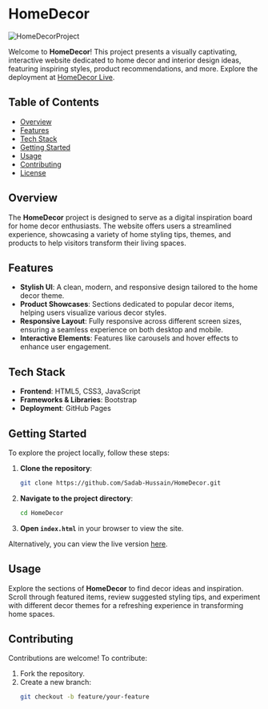# HomeDecor

![HomeDecorProject](https://github.com/user-attachments/assets/c68324f3-6101-449b-936e-beaad16fa3a3)

Welcome to **HomeDecor**! This project presents a visually captivating, interactive website dedicated to home decor and interior design ideas, featuring inspiring styles, product recommendations, and more. Explore the deployment at [HomeDecor Live](https://sadab-hussain.github.io/HomeDecor/).

## Table of Contents

- [Overview](#overview)
- [Features](#features)
- [Tech Stack](#tech-stack)
- [Getting Started](#getting-started)
- [Usage](#usage)
- [Contributing](#contributing)
- [License](#license)

## Overview

The **HomeDecor** project is designed to serve as a digital inspiration board for home decor enthusiasts. The website offers users a streamlined experience, showcasing a variety of home styling tips, themes, and products to help visitors transform their living spaces.

## Features

- **Stylish UI**: A clean, modern, and responsive design tailored to the home decor theme.
- **Product Showcases**: Sections dedicated to popular decor items, helping users visualize various decor styles.
- **Responsive Layout**: Fully responsive across different screen sizes, ensuring a seamless experience on both desktop and mobile.
- **Interactive Elements**: Features like carousels and hover effects to enhance user engagement.

## Tech Stack

- **Frontend**: HTML5, CSS3, JavaScript
- **Frameworks & Libraries**: Bootstrap
- **Deployment**: GitHub Pages

## Getting Started

To explore the project locally, follow these steps:

1. **Clone the repository**:
    ```bash
    git clone https://github.com/Sadab-Hussain/HomeDecor.git
    ```
2. **Navigate to the project directory**:
    ```bash
    cd HomeDecor
    ```
3. **Open `index.html`** in your browser to view the site.

Alternatively, you can view the live version [here](https://sadab-hussain.github.io/HomeDecor/).

## Usage

Explore the sections of **HomeDecor** to find decor ideas and inspiration. Scroll through featured items, review suggested styling tips, and experiment with different decor themes for a refreshing experience in transforming home spaces.

## Contributing

Contributions are welcome! To contribute:

1. Fork the repository.
2. Create a new branch:
   ```bash
   git checkout -b feature/your-feature
